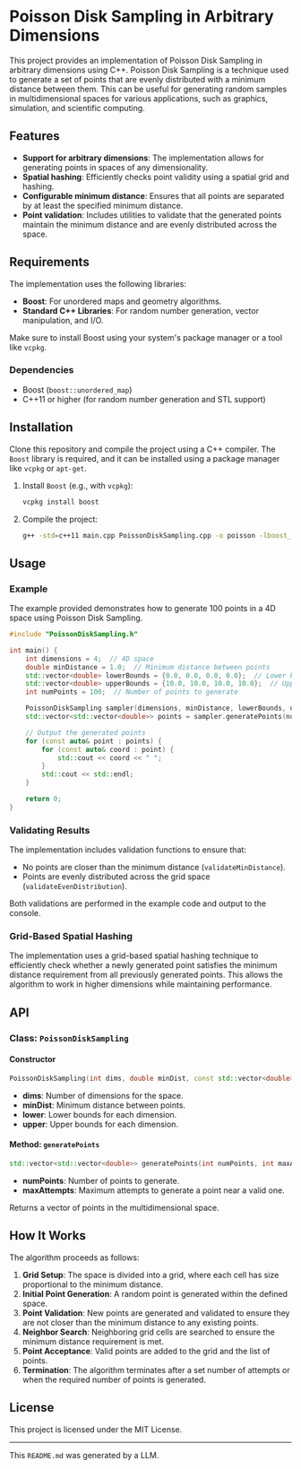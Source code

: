 # Poisson Disk Sampling in Arbitrary Dimensions

This project provides an implementation of Poisson Disk Sampling in arbitrary dimensions using C++. Poisson Disk Sampling is a technique used to generate a set of points that are evenly distributed with a minimum distance between them. This can be useful for generating random samples in multidimensional spaces for various applications, such as graphics, simulation, and scientific computing.

## Features

- **Support for arbitrary dimensions**: The implementation allows for generating points in spaces of any dimensionality.
- **Spatial hashing**: Efficiently checks point validity using a spatial grid and hashing.
- **Configurable minimum distance**: Ensures that all points are separated by at least the specified minimum distance.
- **Point validation**: Includes utilities to validate that the generated points maintain the minimum distance and are evenly distributed across the space.

## Requirements

The implementation uses the following libraries:

- **Boost**: For unordered maps and geometry algorithms.
- **Standard C++ Libraries**: For random number generation, vector manipulation, and I/O.

Make sure to install Boost using your system's package manager or a tool like `vcpkg`.

### Dependencies

- Boost (`boost::unordered_map`)
- C++11 or higher (for random number generation and STL support)

## Installation

Clone this repository and compile the project using a C++ compiler. The `Boost` library is required, and it can be installed using a package manager like `vcpkg` or `apt-get`.

1. Install `Boost` (e.g., with `vcpkg`):
   ```bash
   vcpkg install boost
   ```
2. Compile the project:
   ```bash
   g++ -std=c++11 main.cpp PoissonDiskSampling.cpp -o poisson -lboost_system -lboost_filesystem
   ```

## Usage

### Example

The example provided demonstrates how to generate 100 points in a 4D space using Poisson Disk Sampling.

```cpp
#include "PoissonDiskSampling.h"

int main() {
    int dimensions = 4;  // 4D space
    double minDistance = 1.0;  // Minimum distance between points
    std::vector<double> lowerBounds = {0.0, 0.0, 0.0, 0.0};  // Lower bounds for the space
    std::vector<double> upperBounds = {10.0, 10.0, 10.0, 10.0};  // Upper bounds for the space
    int numPoints = 100;  // Number of points to generate

    PoissonDiskSampling sampler(dimensions, minDistance, lowerBounds, upperBounds);
    std::vector<std::vector<double>> points = sampler.generatePoints(numPoints);

    // Output the generated points
    for (const auto& point : points) {
        for (const auto& coord : point) {
            std::cout << coord << " ";
        }
        std::cout << std::endl;
    }

    return 0;
}
```

### Validating Results

The implementation includes validation functions to ensure that:

- No points are closer than the minimum distance (`validateMinDistance`).
- Points are evenly distributed across the grid space (`validateEvenDistribution`).

Both validations are performed in the example code and output to the console.

### Grid-Based Spatial Hashing

The implementation uses a grid-based spatial hashing technique to efficiently check whether a newly generated point satisfies the minimum distance requirement from all previously generated points. This allows the algorithm to work in higher dimensions while maintaining performance.

## API

### Class: `PoissonDiskSampling`

#### Constructor
```cpp
PoissonDiskSampling(int dims, double minDist, const std::vector<double>& lower, const std::vector<double>& upper);
```
- **dims**: Number of dimensions for the space.
- **minDist**: Minimum distance between points.
- **lower**: Lower bounds for each dimension.
- **upper**: Upper bounds for each dimension.

#### Method: `generatePoints`
```cpp
std::vector<std::vector<double>> generatePoints(int numPoints, int maxAttempts = 30);
```
- **numPoints**: Number of points to generate.
- **maxAttempts**: Maximum attempts to generate a point near a valid one.

Returns a vector of points in the multidimensional space.

## How It Works

The algorithm proceeds as follows:

1. **Grid Setup**: The space is divided into a grid, where each cell has size proportional to the minimum distance.
2. **Initial Point Generation**: A random point is generated within the defined space.
3. **Point Validation**: New points are generated and validated to ensure they are not closer than the minimum distance to any existing points.
4. **Neighbor Search**: Neighboring grid cells are searched to ensure the minimum distance requirement is met.
5. **Point Acceptance**: Valid points are added to the grid and the list of points.
6. **Termination**: The algorithm terminates after a set number of attempts or when the required number of points is generated.

## License

This project is licensed under the MIT License.

---

This `README.md` was generated by a LLM.